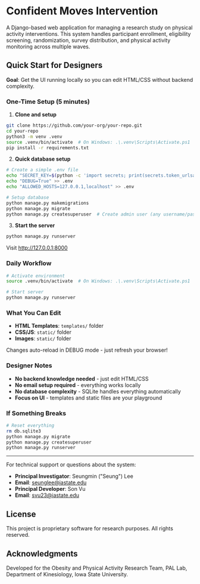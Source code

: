 # Confident Moves Intervention 

A Django-based web application for managing a research study on physical activity interventions. This system handles participant enrollment, eligibility screening, randomization, survey distribution, and physical activity monitoring across multiple waves.

## Quick Start for Designers

**Goal**: Get the UI running locally so you can edit HTML/CSS without backend complexity.

### One-Time Setup (5 minutes)

1) **Clone and setup**
```bash
git clone https://github.com/your-org/your-repo.git
cd your-repo
python3 -m venv .venv
source .venv/bin/activate  # On Windows: .\.venv\Scripts\Activate.ps1
pip install -r requirements.txt
```

2) **Quick database setup**
```bash
# Create a simple .env file
echo "SECRET_KEY=$(python -c 'import secrets; print(secrets.token_urlsafe(50))')" > .env
echo "DEBUG=True" >> .env
echo "ALLOWED_HOSTS=127.0.0.1,localhost" >> .env

# Setup database
python manage.py makemigrations
python manage.py migrate
python manage.py createsuperuser  # Create admin user (any username/password)
```

3) **Start the server**
```bash
python manage.py runserver
```
Visit http://127.0.0.1:8000

### Daily Workflow

```bash
# Activate environment
source .venv/bin/activate  # On Windows: .\.venv\Scripts\Activate.ps1

# Start server
python manage.py runserver
```

### What You Can Edit

- **HTML Templates**: `templates/` folder
- **CSS/JS**: `static/` folder  
- **Images**: `static/` folder

Changes auto-reload in DEBUG mode - just refresh your browser!

### Designer Notes

- **No backend knowledge needed** - just edit HTML/CSS
- **No email setup required** - everything works locally
- **No database complexity** - SQLite handles everything automatically
- **Focus on UI** - templates and static files are your playground

### If Something Breaks

```bash
# Reset everything
rm db.sqlite3
python manage.py migrate
python manage.py createsuperuser
python manage.py runserver
```

---

For technical support or questions about the system:
- **Principal Investigator**: Seungmin ("Seung") Lee
- **Email**: seunglee@iastate.edu
- **Principal Developer**: Son Vu
- **Email**: svu23@iastate.edu

## License

This project is proprietary software for research purposes. All rights reserved.

## Acknowledgments

Developed for the Obesity and Physical Activity Research Team, PAL Lab, Department of Kinesiology, Iowa State University.